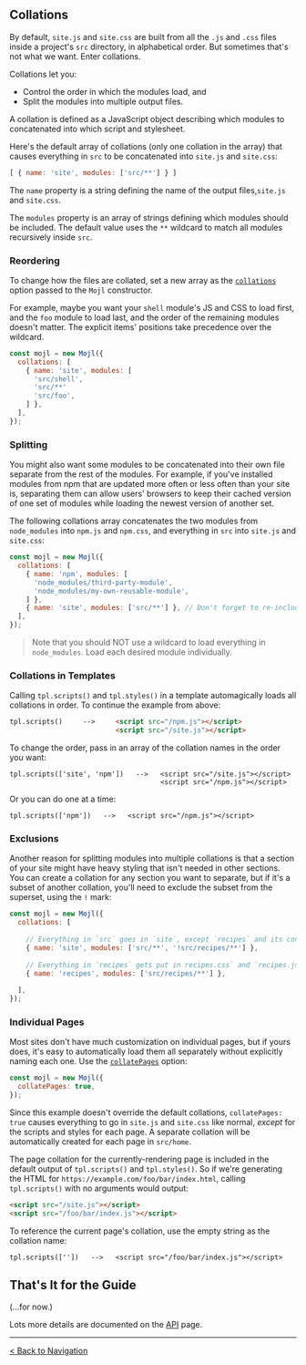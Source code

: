 ## Collations

By default, `site.js` and `site.css` are built from all the `.js` and `.css` files inside a project's `src` directory, in alphabetical order. But sometimes that's not what we want. Enter collations.

Collations let you:
- Control the order in which the modules load, and
- Split the modules into multiple output files.

A collation is defined as a JavaScript object describing which modules to concatenated into which script and stylesheet.

Here's the default array of collations (only one collation in the array) that causes everything in `src` to be concatenated into `site.js` and `site.css`:

```javascript
[ { name: 'site', modules: ['src/**'] } ]
```

The `name` property is a string defining the name of the output files,`site.js` and `site.css`.

The `modules` property is an array of strings defining which modules should be included. The default value uses the `**` wildcard to match all modules recursively inside `src`.

### Reordering

To change how the files are collated, set a new array as the [`collations`](apl.md#collations) option passed to the `Mojl` constructor.

For example, maybe you want your `shell` module's JS and CSS to load first, and the `foo` module to load last, and the order of the remaining modules doesn't matter. The explicit items' positions take precedence over the wildcard. 

```javascript
const mojl = new Mojl({
  collations: [
    { name: 'site', modules: [
      'src/shell',
      'src/**'
      'src/foo',
    ] },
  ],
});
```

### Splitting

You might also want some modules to be concatenated into their own file separate from the rest of the modules. For example, if you've installed modules from npm that are updated more often or less often than your site is, separating them can allow users' browsers to keep their cached version of one set of modules while loading the newest version of another set.

The following collations array concatenates the two modules from `node_modules` into `npm.js` and `npm.css`, and everything in `src` into `site.js` and `site.css`:

```javascript
const mojl = new Mojl({
  collations: [
    { name: 'npm', modules: [
      'node_modules/third-party-module',
      'node_modules/my-own-reusable-module',
    ] },
    { name: 'site', modules: ['src/**'] }, // Don't forget to re-include the default!
  ],
});
```

> Note that you should NOT use a wildcard to load everything in `node_modules`. Load each desired module individually.


### Collations in Templates

Calling `tpl.scripts()` and `tpl.styles()` in a template automagically loads all collations in order. To continue the example from above:

```html
tpl.scripts()     -->     <script src="/npm.js"></script>
                          <script src="/site.js"></script>
```

To change the order, pass in an array of the collation names in the order you want:

```
tpl.scripts(['site', 'npm'])   -->   <script src="/site.js"></script>
                                     <script src="/npm.js"></script>
```

Or you can do one at a time:

```
tpl.scripts(['npm'])   -->   <script src="/npm.js"></script>
```


### Exclusions

Another reason for splitting modules into multiple collations is that a section of your site might have heavy styling that isn't needed in other sections. You can create a collation for any section you want to separate, but if it's a subset of another collation, you'll need to exclude the subset from the superset, using the `!` mark:

```javascript
const mojl = new Mojl({
  collations: [
  
    // Everything in `src` goes in `site`, except `recipes` and its contents.
    { name: 'site', modules: ['src/**', '!src/recipes/**'] },
    
    // Everything in `recipes` gets put in recipes.css` and `recipes.js`.
    { name: 'recipes', modules: ['src/recipes/**'] },
    
  ],
});
```


### Individual Pages

Most sites don't have much customization on individual pages, but if yours does, it's easy to automatically load them all separately without explicitly naming each one. Use the [`collatePages`](api.md#collatepages) option:

```javascript
const mojl = new Mojl({
  collatePages: true,
});
```

Since this example doesn't override the default collations, `collatePages: true` causes everything to go in `site.js` and `site.css` like normal, *except* for the scripts and styles for each page. A separate collation will be automatically created for each page in `src/home`.

The page collation for the currently-rendering page is included in the default output of `tpl.scripts()` and `tpl.styles()`. So if we're generating the HTML for `https://example.com/foo/bar/index.html`, calling `tpl.scripts()` with no arguments would output:

```html
<script src="/site.js"></script>
<script src="/foo/bar/index.js"></script>
```

To reference the current page's collation, use the empty string as the collation name:

```
tpl.scripts([''])   -->   <script src="/foo/bar/index.js"></script>
```


## That's It for the Guide

(...for now.)

Lots more details are documented on the [API](api.md) page.


---

[< Back to Navigation](index.md#navigation)
